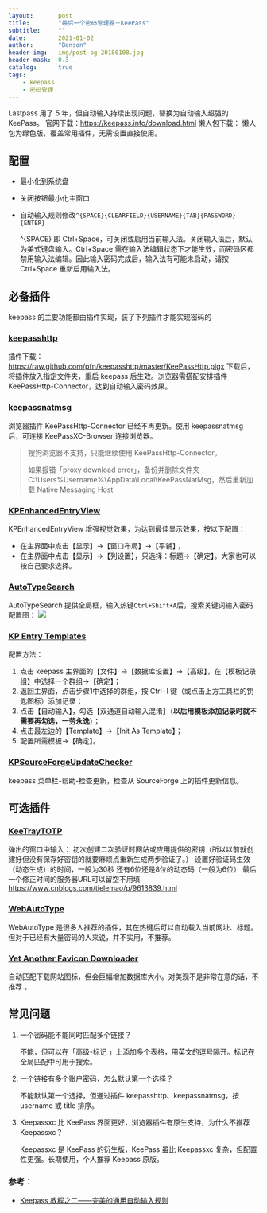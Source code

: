 ```yaml
---
layout:       post
title:        "最后一个密码管理器－KeePass"
subtitle:     ""
date:         2021-01-02
author:       "Benson"
header-img:   img/post-bg-20180108.jpg
header-mask:  0.3
catalog:      true
tags: 
    - keepass
	- 密码管理
---
```


Lastpass 用了 5 年，但自动输入持续出现问题，替换为自动输入超强的 KeePass。
官网下载：https://keepass.info/download.html
懒人包下载：
懒人包为绿色版，覆盖常用插件，无需设置直接使用。

## 配置

* 最小化到系统盘
* 关闭按钮最小化主窗口
* 自动输入规则修改`^{SPACE}{CLEARFIELD}{USERNAME}{TAB}{PASSWORD}{ENTER}`

  ^{SPACE} 即 Ctrl+Space，可关闭或启用当前输入法。关闭输入法后，默认为美式键盘输入。Ctrl+Space 需在输入法编辑状态下才能生效，而密码区都禁用输入法编辑。因此输入密码完成后，输入法有可能未启动，请按 Ctrl+Space 重新启用输入法。


## 必备插件
keepass 的主要功能都由插件实现，装了下列插件才能实现密码的

### [keepasshttp](https://github.com/pfn/keepasshttp/)
插件下载：https://raw.github.com/pfn/keepasshttp/master/KeePassHttp.plgx
下载后，将插件放入指定文件夹，重启 keepass 后生效。浏览器需搭配安排插件 KeePassHttp-Connector，达到自动输入密码效果。

### [keepassnatmsg](https://github.com/smorks/keepassnatmsg)
浏览器插件 KeePassHttp-Connector 已经不再更新。使用 keepassnatmsg 后，可连接 KeePassXC-Browser 连接浏览器。
> 搜狗浏览器不支持，只能继续使用 KeePassHttp-Connector。
>
> 如果报错「proxy download error」，备份并删除文件夹  C:\Users\%Username%\AppData\Local\KeePassNatMsg，然后重新加载 Native Messaging Host

### [KPEnhancedEntryView](https://keepass.info/plugins.html#kpenhentryview)
KPEnhancedEntryView 增强视觉效果，为达到最佳显示效果，按以下配置：
* 在主界面中点击【显示】→【窗口布局】→【平铺】；
* 在主界面中点击【显示】→【列设置】，只选择：标题→【确定】。大家也可以按自己要求选择。

### [AutoTypeSearch](https://keepass.info/plugins.html#atsearch)
AutoTypeSearch 提供全局框，输入热键`Ctrl+Shift+A`后，搜索关键词输入密码
配置图：
![](http://tc.seoipo.com/20191013083950.png)

### [KP Entry Templates](https://github.com/mitchcapper/KPEntryTemplates)

配置方法：

1. 点击 keepass 主界面的【文件】→【数据库设置】→【高级】，在【模板记录组】中选择一个群组→【确定】；
2. 返回主界面，点击步骤1中选择的群组，按 Ctrl+I 键（或点击上方工具栏的钥匙图标）添加记录；
3. 点击【自动输入】，勾选【双通道自动输入混淆】（**以后用模板添加记录时就不需要再勾选，一劳永逸**）；
4. 点击最左边的【Template】→【Init As Template】；
5. 配置所需模板→【确定】。

### [KPSourceForgeUpdateChecker](https://sourceforge.net/projects/kpsfupdatechecker/reviews)
keepass 菜单栏-帮助-检查更新，检查从 SourceForge 上的插件更新信息。

## 可选插件
### [KeeTrayTOTP](https://github.com/victor-rds/KeeTrayTOTP/releases/)
弹出的窗口中输入：
    初次创建二次验证时网站或应用提供的密钥（所以以前就创建好但没有保存好密钥的就要麻烦点重新生成两步验证了。）
    设置好验证码生效（动态生成）的时间，一般为30秒
    还有6位还是8位的动态码（一般为6位）
    最后一个修正时间的服务器URL可以留空不用填
https://www.cnblogs.com/tielemao/p/9613839.html

### [WebAutoType](https://keepass.info/plugins.html#webautotype)
WebAutoType 是很多人推荐的插件，其在热键后可以自动载入当前网址、标题。但对于已经有大量密码的人来说，并不实用，不推荐。

### [Yet Another Favicon Downloader](https://keepass.info/plugins.html#yafd)
自动匹配下载网站图标，但会巨幅增加数据库大小。对美观不是非常在意的话，不推荐 。

## 常见问题
1. 一个密码能不能同时匹配多个链接？

	不能，但可以在「高级-标记 」上添加多个表格，用英文的逗号隔开。标记在全局匹配中可用于搜索。

2. 一个链接有多个账户密码，怎么默认第一个选择？

	不能默认第一个选择，但通过插件 keepasshttp、keepassnatmsg，按 username 或 title 排序。
	
3. Keepassxc 比 KeePass 界面更好，浏览器插件有原生支持，为什么不推荐 Keepassxc？

	Keepassxc 是 KeePass 的衍生版，KeePass 虽比 Keepassxc 复杂，但配置性更强。长期使用，个人推荐 Keepass 原版。

### 参考：

* [Keepass 教程之二——完美的通用自动输入规则](https://blog.csdn.net/SingWarm/article/details/90669580)